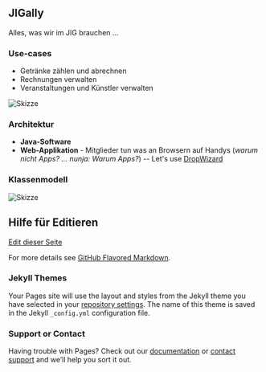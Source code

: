 ## JIGally

Alles, was wir im JIG brauchen ... 

### Use-cases

- Getränke zählen und abrechnen
- Rechnungen verwalten
- Veranstaltungen und Künstler verwalten

![Skizze](https://github.com/hmmueller/jigally/edit/master/IMG_20171227_144950_Usecases.jpg)


### Architektur

- **Java-Software**
- **Web-Applikation** - Mitglieder tun was an Browsern auf Handys (_warum nicht Apps? ... nunja: Warum Apps?_)
-- Let's use [DropWizard](http://www.dropwizard.io/1.2.2/docs/getting-started.html)

### Klassenmodell

![Skizze](https://github.com/hmmueller/jigally/edit/master/IMG_20171227_144935_Klassenmodell.jpg)


## Hilfe für Editieren

[Edit dieser Seite](https://github.com/hmmueller/jigally/edit/master/README.md)

For more details see [GitHub Flavored Markdown](https://guides.github.com/features/mastering-markdown/).

### Jekyll Themes

Your Pages site will use the layout and styles from the Jekyll theme you have selected in your [repository settings](https://github.com/hmmueller/jigally/settings). The name of this theme is saved in the Jekyll `_config.yml` configuration file.

### Support or Contact

Having trouble with Pages? Check out our [documentation](https://help.github.com/categories/github-pages-basics/) or [contact support](https://github.com/contact) and we’ll help you sort it out.
